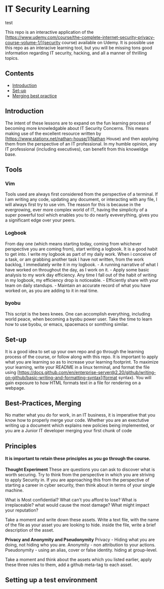 # IT Security Learning 
test

This repo is an interactive application of the [https://www.udemy.com/course/the-complete-internet-security-privacy-course-volume-1/](security course) available on Udemy. 
It is possible use this repo as an interacive learning tool, but you will be missing tons good information regarding IT security, hacking, and all a manner of thrilling topics.

## Contents
- [Introduction](#Introduction)
- [Set-up](#Set-up)
- [Merging best practice](#Best-Practices)

## Introduction
The intent of these lessons are to expand on the fun learning process of becoming more knowledgable about IT Security Concerns. This means making use of the excellent resource written by [https://www.stationx.net/nathan-house/](Nathan House) and then applying them from the perspective of an IT professional. In my humble opinion, any IT professional (including executives), can benefit from this knoweldge base.

## Tools

### Vim
Tools used are always first considered from the perspective of a terminal.  If I am writing any code, updating any document, or interacting with any file, I will always first try to use vim. The reason for this is because in the evergrowing, ever more complex world of IT, having the simplicity of a super powerful tool which enables you to do nearly eveverything, gives you a significant edge over your peers.

### Logbook
From day one (which means starting today, coming from whichever perspective you are coming from), start writing a logbook. It is a good habit to get into. I write my logbook as part of my daily work.  When i conceive of a task, or am grabbing another task I have not written, from the work backlog, I immediately write it in my logbook. 
	- A running narrative of what I have worked on throughout the day, as I work on it.
	- Apply some basic analysis to my work day efficiency.  Any time I fall out of the habit of writing in my logbook, my efficiency drop is noticeable.
	- Efficiently share with your team on daily standups.
	- Maintain an accurate record of what you have worked on, as you are adding to it in real time.

### byobu
This script is the bees knees. One can accomplish everything, including world peace, when becoming a byobu power user.  Take the time to learn how to use byobu, or emacs, spacemacs or somthing similar. 

## Set-up 
It is a good idea to set up your own repo and go through the learning process of the course, or follow along with this repo.  It is important to apply what you are learning so as to increase your learning footprint. To maximize your learning, write your README in a linux terminal, and format the file using [https://docs.github.com/en/enterprise-server@2.20/github/writing-on-github/basic-writing-and-formatting-syntax](format syntax). You will gain exposure to how HTML formats text in a file for rendering on a webpage.

## Best-Practices, Merging 
No matter what you do for work, in an IT business, it is imperative that you know how to properly merge your code. Whether you are an exectutive writing up a document which explains new policies being implemented, or you are a Junior IT developer merging your first chunk of code
## Principles 
#### It is important to retain these principles as you go through the course.

**Thought Experiment**
These are questions you can ask to discover what is worth securing.  Try to think from the perspective in which you are striving to apply Security in.  If you are approaching this from the perspective of starting a career in cyber security, then think about in terms of your single machine.

What is Most confidential?
What can't you afford to lose?
What is irreplaceable?
what would cause the most damage?
What might impact your reputation?

Take a moment and write down these assets.
Write a text file, with the name of the file as your asset you are looking to hide. inside the file, write a brief description of the asset.

**Privacy and Anonymity and Pseudonymity**
Privacy - Hiding what you are doing, not hiding who you are.
Anonymity - non attribution to your actions.
Pseudonymity - using an alias, cover or false identity.  hiding at group-level.

Take a moment and think about the assets which you listed earlier, apply these three rules to them, add a github meta-tag to each asset.

## Setting up a test environment

### 

